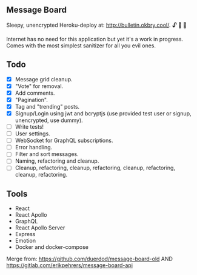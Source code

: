 ## Message Board

Sleepy, unencrypted Heroku-deploy at: http://bulletin.okbry.cool/. 🔓 🐌 🚀

Internet has no need for this application but yet it's a work in progress.
Comes with the most simplest sanitizer for all you evil ones.

## Todo

- [x] Message grid cleanup.
- [x] "Vote" for removal.
- [x] Add comments.
- [x] "Pagination".
- [x] Tag and "trending" posts.
- [x] Signup/Login using jwt and bcryptjs (use provided test user or signup, unencrypted, use dummy).
- [ ] Write tests!
- [ ] User settings.
- [ ] WebSocket for GraphQL subscriptions.
- [ ] Error handling.
- [ ] Filter and sort messages.
- [ ] Naming, refactoring and cleanup.
- [ ] Cleanup, refactoring, cleanup, refactoring, cleanup, refactoring, cleanup, refactoring.

## Tools

- React
- React Apollo
- GraphQL
- React Apollo Server
- Express
- Emotion
- Docker and docker-compose

Merge from: https://github.com/duerdod/message-board-old
AND https://gitlab.com/erikpehrers/message-board-api
